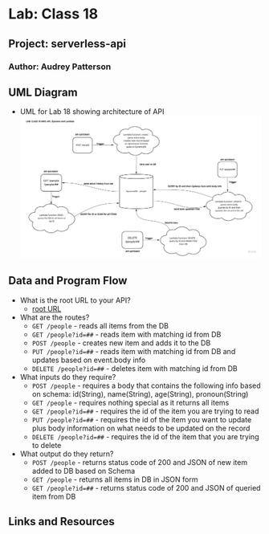 # Lab: Class 18

## Project: serverless-api

### Author: Audrey Patterson

## UML Diagram

- UML for Lab 18 showing architecture of API
![UML](assets/lab18-uml.jpg)

## Data and Program Flow

- What is the root URL to your API?
  - [root URL](https://7yrr0s7wk5.execute-api.us-west-2.amazonaws.com/)
- What are the routes?
  - `GET /people` - reads all items from the DB
  - `GET /people?id=##` - reads item with matching id from DB
  - `POST /people` - creates new item and adds it to the DB
  - `PUT /people?id=##` - reads item with matching id from DB and updates based on event.body info
  - `DELETE /people?id=##` - deletes item with matching id from DB
- What inputs do they require?
  - `POST /people` - requires a body that contains the following info based on schema: id(String), name(String), age(String), pronoun(String)
  - `GET /people` - requires nothing special as it returns all items
  - `GET /people?id=##` - requires the id of the item you are trying to read
  - `PUT /people?id=##` - requires the id of the item you want to update plus body information on what needs to be updated on the record
  - `DELETE /people?id=##` - requires the id of the item that you are trying to delete
- What output do they return?
  - `POST /people` - returns status code of 200 and JSON of new item added to DB based on Schema
  - `GET /people` - returns all items in DB in JSON form
  - `GET /people?id=##` - returns status code of 200 and JSON of queried item from DB

## Links and Resources
